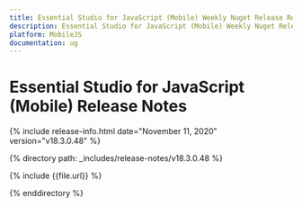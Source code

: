 ```yaml
---
title: Essential Studio for JavaScript (Mobile) Weekly Nuget Release Release Notes  
description: Essential Studio for JavaScript (Mobile) Weekly Nuget Release Release Notes  
platform: MobileJS
documentation: ug
---
```


# Essential Studio for JavaScript (Mobile)  Release Notes  

{% include release-info.html date="November 11, 2020"  version="v18.3.0.48" %} 


{% directory path: _includes/release-notes/v18.3.0.48 %}

{% include {{file.url}} %}

{% enddirectory %}